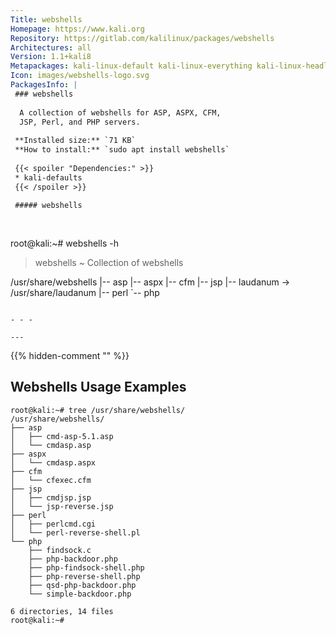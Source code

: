 ```yaml
---
Title: webshells
Homepage: https://www.kali.org
Repository: https://gitlab.com/kalilinux/packages/webshells
Architectures: all
Version: 1.1+kali8
Metapackages: kali-linux-default kali-linux-everything kali-linux-headless kali-linux-large kali-tools-web 
Icon: images/webshells-logo.svg
PackagesInfo: |
 ### webshells
 
  A collection of webshells for ASP, ASPX, CFM,
  JSP, Perl, and PHP servers.
 
 **Installed size:** `71 KB`  
 **How to install:** `sudo apt install webshells`  
 
 {{< spoiler "Dependencies:" >}}
 * kali-defaults
 {{< /spoiler >}}
 
 ##### webshells
 
 
 ```
 root@kali:~# webshells -h
 
 > webshells ~ Collection of webshells
 
 /usr/share/webshells
 |-- asp
 |-- aspx
 |-- cfm
 |-- jsp
 |-- laudanum -> /usr/share/laudanum
 |-- perl
 `-- php
 ```
 
 - - -
 
---
```

{{% hidden-comment "<!--Do not edit anything above this line-->" %}}

## Webshells Usage Examples

```
root@kali:~# tree /usr/share/webshells/
/usr/share/webshells/
├── asp
│   ├── cmd-asp-5.1.asp
│   └── cmdasp.asp
├── aspx
│   └── cmdasp.aspx
├── cfm
│   └── cfexec.cfm
├── jsp
│   ├── cmdjsp.jsp
│   └── jsp-reverse.jsp
├── perl
│   ├── perlcmd.cgi
│   └── perl-reverse-shell.pl
└── php
    ├── findsock.c
    ├── php-backdoor.php
    ├── php-findsock-shell.php
    ├── php-reverse-shell.php
    ├── qsd-php-backdoor.php
    └── simple-backdoor.php

6 directories, 14 files
root@kali:~#
```
